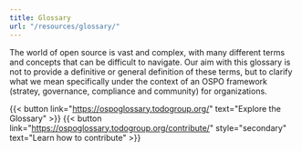 ```yaml
---
title: Glossary
url: "/resources/glossary/"
---
```


The world of open source is vast and complex, with many different terms and concepts that can be difficult to navigate. Our aim with this glossary is not to provide a definitive or general definition of these terms, but to clarify what we mean specifically under the context of an OSPO framework (stratey, governance, compliance and community) for organizations.

{{< button link="https://ospoglossary.todogroup.org/" text="Explore the Glossary" >}} {{< button link="https://ospoglossary.todogroup.org/contribute/" style="secondary" text="Learn how to contribute" >}}
